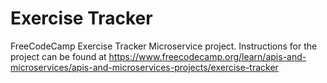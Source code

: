 # Exercise Tracker

FreeCodeCamp Exercise Tracker Microservice project. Instructions for the project can be found at https://www.freecodecamp.org/learn/apis-and-microservices/apis-and-microservices-projects/exercise-tracker
